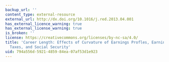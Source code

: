 ```yaml
---
backup_url: ''
content_type: external-resource
external_url: http://dx.doi.org/10.1016/j.red.2013.04.001
has_external_licence_warning: true
has_external_license_warning: true
is_broken: ''
license: https://creativecommons.org/licenses/by-nc-sa/4.0/
title: 'Career Length: Effects of Curvature of Earnings Profles, Earnings Shocks,
  Taxes, and Social Security'
uid: 794a556d-5921-4859-84ea-07af53d1e923
---
```

